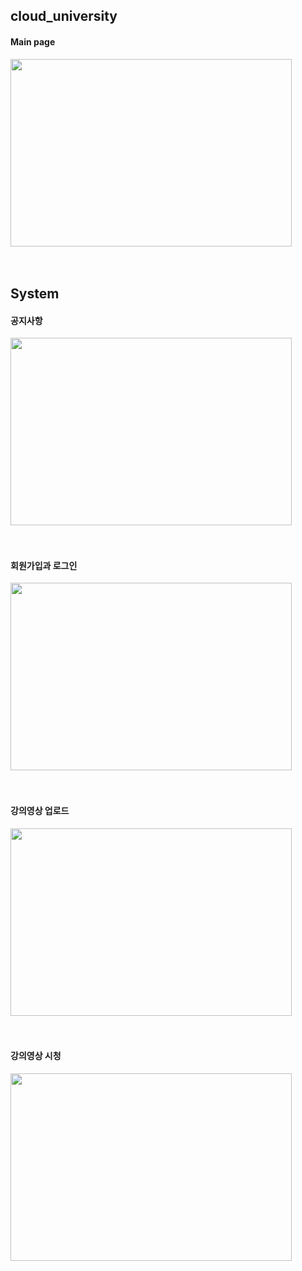 ## **cloud_university**

#### Main page
<img src="https://user-images.githubusercontent.com/60500649/94154886-519efc00-feb9-11ea-9b2c-cca4e9e66810.png" width="450px" height="300px"></img>
<br><br><br>

## **System**

#### 공지사항
<img src="https://user-images.githubusercontent.com/60500649/94267724-0cd99a80-ff77-11ea-893c-d7a782b460b0.gif" width="450" height="300"/>
<br><br><br>

#### 회원가입과 로그인
<img src="https://user-images.githubusercontent.com/60500649/94267902-54602680-ff77-11ea-806e-0603c5059bcb.gif" width="450" height="300"/>
<br><br><br>

#### 강의영상 업로드
<img src="https://user-images.githubusercontent.com/60500649/94268008-7a85c680-ff77-11ea-9912-00d1a5f95639.gif" width="450" height="300"/>
<br><br><br>

#### 강의영상 시청
<img src="https://user-images.githubusercontent.com/60500649/94268044-8b363c80-ff77-11ea-88ed-73a6f4660beb.gif" width="450" height="300"/>
<br><br><br>
